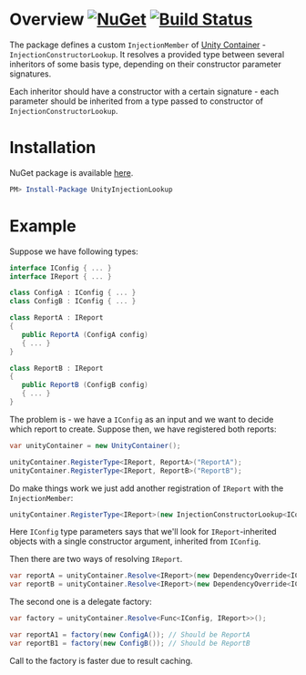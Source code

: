 # Overview [![NuGet](https://img.shields.io/nuget/v/UnityInjectionLookup.svg)](https://www.nuget.org/packages/UnityInjectionLookup) [![Build Status](https://travis-ci.com/stop-cran/UnityInjectionLookup.svg?branch=master)](https://travis-ci.com/stop-cran/UnityInjectionLookup)

The package defines a custom `InjectionMember` of [Unity Container](https://github.com/unitycontainer/unity) - `InjectionConstructorLookup`. It resolves a provided type between several inheritors of some basis type, depending on their constructor parameter signatures.

Each inheritor should have a constructor with a certain signature - each parameter should be inherited from a type passed to constructor of `InjectionConstructorLookup`.

# Installation

NuGet package is available [here](https://www.nuget.org/packages/UnityInjectionLookup/).

```PowerShell
PM> Install-Package UnityInjectionLookup
```

# Example

Suppose we have following types:

```C#
interface IConfig { ... }
interface IReport { ... }

class ConfigA : IConfig { ... }
class ConfigB : IConfig { ... }

class ReportA : IReport
{
   public ReportA (ConfigA config)
   { ... }
}

class ReportB : IReport
{
   public ReportB (ConfigB config)
   { ... }
}
```

The problem is - we have a `IConfig` as an input and we want to decide which report to create.
Suppose then, we have registered both reports:

```C#
var unityContainer = new UnityContainer();

unityContainer.RegisterType<IReport, ReportA>("ReportA");
unityContainer.RegisterType<IReport, ReportB>("ReportB");
```

Do make things work we just add another registration of `IReport` with the `InjectionMember`:

```C#
unityContainer.RegisterType<IReport>(new InjectionConstructorLookup<IConfig>());
```

Here `IConfig` type parameters says that we'll look for `IReport`-inherited objects with a single constructor argument, inherited from `IConfig`.

Then there are two ways of resolving `IReport`.

```C#
var reportA = unityContainer.Resolve<IReport>(new DependencyOverride<IConfig>(new ConfigA())); // Should be ReportA
var reportB = unityContainer.Resolve<IReport>(new DependencyOverride<IConfig>(new ConfigB())); // Should be ReportB
```

The second one is a delegate factory:

```C#
var factory = unityContainer.Resolve<Func<IConfig, IReport>>();

var reportA1 = factory(new ConfigA()); // Should be ReportA
var reportB1 = factory(new ConfigB()); // Should be ReportB
```

Call to the factory is faster due to result caching.

